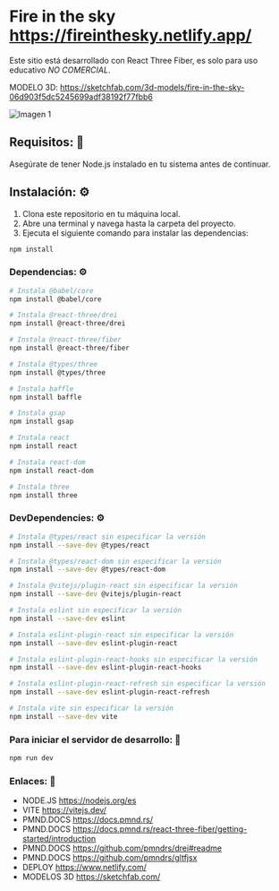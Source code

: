# Fire in the sky https://fireinthesky.netlify.app/
Este sitio está desarrollado con React Three Fiber, es solo para uso educativo *NO COMERCIAL*.

MODELO 3D: https://sketchfab.com/3d-models/fire-in-the-sky-06d903f5dc5245699adf38192f77fbb6

![Imagen 1]('https://github.com/srpollin1/fire-in-the-sky/blob/main/preview.gif')

## Requisitos: 📝

Asegúrate de tener Node.js instalado en tu sistema antes de continuar.

## Instalación: ⚙️

1. Clona este repositorio en tu máquina local.
2. Abre una terminal y navega hasta la carpeta del proyecto.
3. Ejecuta el siguiente comando para instalar las dependencias:

```bash
npm install
```

### Dependencias: ⚙️

```bash
# Instala @babel/core
npm install @babel/core

# Instala @react-three/drei
npm install @react-three/drei

# Instala @react-three/fiber
npm install @react-three/fiber

# Instala @types/three
npm install @types/three

# Instala baffle
npm install baffle

# Instala gsap
npm install gsap

# Instala react
npm install react

# Instala react-dom
npm install react-dom

# Instala three
npm install three

```

### DevDependencies: ⚙️

```bash
# Instala @types/react sin especificar la versión
npm install --save-dev @types/react

# Instala @types/react-dom sin especificar la versión
npm install --save-dev @types/react-dom

# Instala @vitejs/plugin-react sin especificar la versión
npm install --save-dev @vitejs/plugin-react

# Instala eslint sin especificar la versión
npm install --save-dev eslint

# Instala eslint-plugin-react sin especificar la versión
npm install --save-dev eslint-plugin-react

# Instala eslint-plugin-react-hooks sin especificar la versión
npm install --save-dev eslint-plugin-react-hooks

# Instala eslint-plugin-react-refresh sin especificar la versión
npm install --save-dev eslint-plugin-react-refresh

# Instala vite sin especificar la versión
npm install --save-dev vite

```

### Para iniciar el servidor de desarrollo: 🚀
```bash
npm run dev
```

### Enlaces: 🔗
- NODE.JS  https://nodejs.org/es
- VITE  https://vitejs.dev/
- PMND.DOCS  https://docs.pmnd.rs/
- PMND.DOCS  https://docs.pmnd.rs/react-three-fiber/getting-started/introduction
- PMND.DOCS  https://github.com/pmndrs/drei#readme
- PMND.DOCS  https://github.com/pmndrs/gltfjsx
- DEPLOY   https://www.netlify.com/
- MODELOS 3D   https://sketchfab.com/


